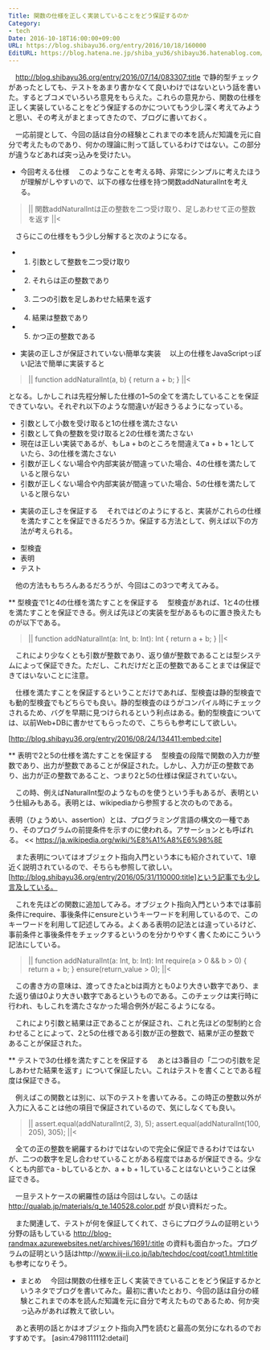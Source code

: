 ```yaml
---
Title: 関数の仕様を正しく実装していることをどう保証するのか
Category:
- tech
Date: 2016-10-18T16:00:00+09:00
URL: https://blog.shibayu36.org/entry/2016/10/18/160000
EditURL: https://blog.hatena.ne.jp/shiba_yu36/shibayu36.hatenablog.com/atom/entry/6653812171405720468
---
```


　http://blog.shibayu36.org/entry/2016/07/14/083307:title で静的型チェックがあったとしても、テストをあまり書かなくて良いわけではないという話を書いた。するとブコメでいろいろ意見をもらえた。これらの意見から、関数の仕様を正しく実装していることをどう保証するのかについてもう少し深く考えてみようと思い、その考えがまとまってきたので、ブログに書いておく。

　一応前提として、今回の話は自分の経験とこれまでの本を読んだ知識を元に自分で考えたものであり、何かの理論に則って話しているわけではない。この部分が違うなどあれば突っ込みを受けたい。

* 今回考える仕様
　このようなことを考える時、非常にシンプルに考えたほうが理解がしやすいので、以下の様な仕様を持つ関数addNaturalIntを考える。

>||
関数addNaturalIntは正の整数を二つ受け取り、足しあわせて正の整数を返す
||<

　さらにこの仕様をもう少し分解すると次のようになる。

- 1. 引数として整数を二つ受け取り
- 2. それらは正の整数であり
- 3. 二つの引数を足しあわせた結果を返す
- 4. 結果は整数であり
- 5. かつ正の整数である

* 実装の正しさが保証されていない簡単な実装
　以上の仕様をJavaScriptっぽい記法で簡単に実装すると

>||
function addNaturalInt(a, b) {
    return a + b;
}
||<

となる。しかしこれは先程分解した仕様の1~5の全てを満たしていることを保証できていない。それぞれ以下のような間違いが起きうるようになっている。

- 引数として小数を受け取ると1の仕様を満たさない
- 引数として負の整数を受け取ると2の仕様を満たさない
- 現在は正しい実装であるが、もしa + bのところを間違えてa + b + 1としていたら、3の仕様を満たさない
- 引数が正しくない場合や内部実装が間違っていた場合、4の仕様を満たしていると限らない
- 引数が正しくない場合や内部実装が間違っていた場合、5の仕様を満たしていると限らない

* 実装の正しさを保証する
　それではどのようにすると、実装がこれらの仕様を満たすことを保証できるだろうか。保証する方法として、例えば以下の方法が考えられる。

- 型検査
- 表明
- テスト

　他の方法ももちろんあるだろうが、今回はこの3つで考えてみる。

** 型検査で1と4の仕様を満たすことを保証する
　型検査があれば、1と4の仕様を満たすことを保証できる。例えば先ほどの実装を型があるものに置き換えたものが以下である。

>||
function addNaturalInt(a: Int, b: Int): Int {
    return a + b;
}
||<

　これにより少なくとも引数が整数であり、返り値が整数であることは型システムによって保証できた。ただし、これだけだと正の整数であることまでは保証できてはいないことに注意。


　仕様を満たすことを保証するということだけであれば、型検査は静的型検査でも動的型検査でもどちらでも良い。静的型検査のほうがコンパイル時にチェックされるため、バグを早期に見つけられるという利点はある。動的型検査については、以前Web+DBに書かせてもらったので、こちらも参考にして欲しい。

[http://blog.shibayu36.org/entry/2016/08/24/134411:embed:cite]

** 表明で2と5の仕様を満たすことを保証する
　型検査の段階で関数の入力が整数であり、出力が整数であることが保証された。しかし、入力が正の整数であり、出力が正の整数であること、つまり2と5の仕様は保証されていない。

　この時、例えばNaturalInt型のようなものを使うという手もあるが、表明という仕組みもある。表明とは、wikipediaから参照すると次のものである。

>>
表明（ひょうめい、assertion）とは、プログラミング言語の構文の一種であり、そのプログラムの前提条件を示すのに使われる。アサーションとも呼ばれる。
<<
https://ja.wikipedia.org/wiki/%E8%A1%A8%E6%98%8E

　また表明についてはオブジェクト指向入門という本にも紹介されていて、1章近く説明されているので、そちらも参照して欲しい。
[http://blog.shibayu36.org/entry/2016/05/31/110000:title]という記事でも少し言及している。

　これを先ほどの関数に追加してみる。オブジェクト指向入門という本では事前条件にrequire、事後条件にensureというキーワードを利用しているので、このキーワードを利用して記述してみる。よくある表明の記法とは違っているけど、事前条件と事後条件をチェックするというのを分かりやすく書くためにこういう記法にしている。

>||
function addNaturalInt(a: Int, b: Int): Int require(a > 0 && b > 0) {
    return a + b;
} ensure(return_value > 0);
||<

　この書き方の意味は、渡ってきたaとbは両方とも0より大きい数字であり、また返り値は0より大きい数字であるというものである。このチェックは実行時に行われ、もしこれを満たさなかった場合例外が起こるようになる。


　これにより引数と結果は正であることが保証され、これと先ほどの型制約と合わせることによって、2と5の仕様である引数が正の整数で、結果が正の整数であることが保証された。



** テストで3の仕様を満たすことを保証する
　あとは3番目の「二つの引数を足しあわせた結果を返す」について保証したい。これはテストを書くことである程度は保証できる。

　例えばこの関数とは別に、以下のテストを書いてみる。この時正の整数以外が入力に入ることは他の項目で保証されているので、気にしなくても良い。

>||
assert.equal(addNaturalInt(2, 3), 5);
assert.equal(addNaturalInt(100, 205), 305);
||<

　全ての正の整数を網羅するわけではないので完全に保証できるわけではないが、二つの数字を足し合わせていることがある程度ではあるが保証できる。少なくとも内部でa - bしているとか、a + b + 1していることはないということは保証できる。


　一旦テストケースの網羅性の話は今回はしない。この話は http://qualab.jp/materials/q_te.140528.color.pdf が良い資料だった。

　また関連して、テストが何を保証してくれて、さらにプログラムの証明という分野の話もしている http://blog-randmax.azurewebsites.net/archives/1691/:title の資料も面白かった。プログラムの証明という話はhttp://www.iij-ii.co.jp/lab/techdoc/coqt/coqt1.html:title も参考になりそう。

* まとめ
　今回は関数の仕様を正しく実装できていることをどう保証するかというネタでブログを書いてみた。最初に書いたとおり、今回の話は自分の経験とこれまでの本を読んだ知識を元に自分で考えたものであるため、何か突っ込みがあれば教えて欲しい。

　あと表明の話とかはオブジェクト指向入門を読むと最高の気分になれるのでおすすめです。
[asin:4798111112:detail]

